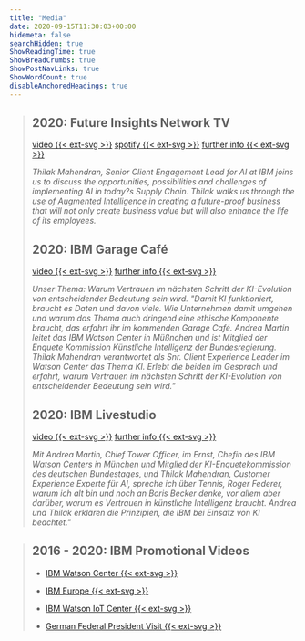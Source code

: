 ```yaml
---
title: "Media"
date: 2020-09-15T11:30:03+00:00
hidemeta: false
searchHidden: true
ShowReadingTime: true
ShowBreadCrumbs: true
ShowPostNavLinks: true
ShowWordCount: true
disableAnchoredHeadings: true
---
```

> ## 2020: Future Insights Network TV
> [video {{< ext-svg >}}](https://www.youtube.com/watch?v=F2TOl9s-c8A) [spotify {{< ext-svg >}}](https://open.spotify.com/episode/2jhn3ePO15raU2ndiO1L7j) [further info {{< ext-svg >}}](https://www.futureinsights.org/fin-tv)
> 
> _Thilak Mahendran, Senior Client Engagement Lead for AI at IBM joins us to discuss the opportunities, possibilities and challenges of implementing AI in today?s Supply Chain. Thilak walks us through the use of Augmented Intelligence in creating a future-proof business that will not only create business value but will also enhance the life of its employees._
> ## 2020: IBM Garage Café
> [video {{< ext-svg >}}](https://cloud.thilak.de/s/GT9WYGZZbSXL7ja) [further info {{< ext-svg >}}](https://www.meetup.com/de-DE/Big-Data-Developers-in-Munich/events/271078268/)
> 
> _Unser Thema: Warum Vertrauen im nächsten Schritt der KI-Evolution von entscheidender Bedeutung sein wird. "Damit KI funktioniert, braucht es Daten und davon viele. Wie Unternehmen damit umgehen und warum das Thema auch dringend eine ethische Komponente braucht, das erfahrt ihr im kommenden Garage Café. Andrea Martin leitet das IBM Watson Center in Müßnchen und ist Mitglied der Enquete Kommission Künstliche Intelligenz der Bundesregierung. Thilak Mahendran verantwortet als Snr. Client Experience Leader im Watson Center das Thema KI. Erlebt die beiden im Gesprach und erfahrt, warum Vertrauen im nächsten Schritt der KI-Evolution von entscheidender Bedeutung sein wird."_
> ## 2020: IBM Livestudio 
> [video {{< ext-svg >}}](https://youtu.be/4db97jBpt7U) [further info {{< ext-svg >}}](https://stefanpfeiffer.blog/2020/04/15/ibm-livestudio-magazin-4-funktionierende-lieferketten-wichtiger-denn-je-ebenso-vertrauen-in-ki-und-automatisieren-um-mehr-zeit-fur-wichtige-arbeit-zu-haben/)
> 
> _Mit Andrea Martin, Chief Tower Officer, im Ernst, Chefin des IBM Watson Centers in München und Mitglied der KI-Enquetekommission des deutschen Bundestages, und Thilak Mahendran, Customer Experience Experte für AI, spreche ich über Tennis, Roger Federer, warum ich alt bin und noch an Boris Becker denke, vor allem aber darüber, warum es Vertrauen in künstliche Intelligenz braucht. Andrea und Thilak erklären die Prinzipien, die IBM bei Einsatz von KI beachtet."_

> ## 2016 - 2020: IBM Promotional Videos
> - [IBM Watson Center {{< ext-svg >}}](https://www.youtube.com/watch?v=LcJ-jzlX5_w)
> 
> - [IBM Europe {{< ext-svg >}}](https://www.youtube.com/watch?v=BNb_4xzH164)
> 
> - [IBM Watson IoT Center {{< ext-svg >}}](https://www.youtube.com/watch?v=unI0-OEjb0o)
> 
> - [German Federal President Visit {{< ext-svg >}}](https://www.youtube.com/watch?v=M_kV8opsx8A)